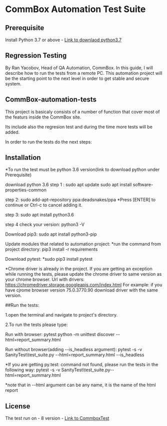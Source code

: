 # CommBox Automation Test Suite

## Prerequisite
Install Python 3.7 or above - [Link to downlaod python3.7](https://www.python.org/downloads/release/python-360/)


## Regression Testing
By Ran Yacobov, Head of QA Automation, CommBox.
In this guide, I will describe how to run the tests from a remote PC.
This automation project will be the starting point to the next level in order to get stable and secure system.



## CommBox-automation-tests
This project is basicaly consists of a number of function that cover most of the featurs inside the CommBox site.

Its include also the regresion test and during the time more tests will be added.

In order to run the tests do the next steps:

## Installation

*To run the test must be python 3.6 version(link to download python under Prerequisite)

download python 3.6
step 1 :
sudo apt update
sudo apt install software-properties-common

step 2:
sudo add-apt-repository ppa:deadsnakes/ppa
*Press [ENTER] to continue or Ctrl-c to cancel adding it.

step 3:
sudo apt install python3.6

step 4 check your version:
python3 -V


Download pip3:
sudo apt install python3-pip

Update modules that related to automation project:
*run the command from project directory: pip3 install -r requirements

Download pytest:
*sudo pip3 install pytest


*Chrome driver is already in the project.
 If you are getting an exception while running the tests, please update the chrome driver to same version as your chrome browser.
 Url with drivers: https://chromedriver.storage.googleapis.com/index.html
 For example: if you have cjrome browser version 75.0.3770.90 download driver with the same version.


##Run the tests:

1.open the terminal and navigate to project's directory.

2.To run the tests please type:

Run with browser:
pytest  python -m unittest discover --html=report_summary.html

Run without browser(adding --is_headless argument):
pytest  -s -v SanityTest\test_suite.py --html=report_summary.html --is_headless

*If you are getting py.test: command not found, please run the tests in the following way:
pytest  -s -v SanityTest\test_suite.py--html=report_summary.html 


*note that in --html argument can be any name, it is the name of the html report


## License
The test run on - 8 version - 
[Link to CommboxTest](https://bumpyard.commboxtest.com/)